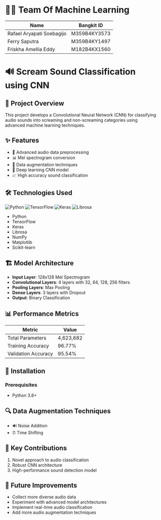# 🧑‍🔬 Team Of Machine Learning
| Name | Bangkit ID |
|--------|-------|
| Rafael Aryapati Soebagijo | M359B4KY3573 |
| Ferry Saputra | M359B4KY1497 |
| Friskha Amellia Eddy | M182B4KX1560 |

# 🔊 Scream Sound Classification using CNN

## 📝 Project Overview
This project develops a Convolutional Neural Network (CNN) for classifying audio sounds into screaming and non-screaming categories using advanced machine learning techniques.

## ✨ Features
- 🔬 Advanced audio data preprocessing
- 📊 Mel spectrogram conversion
- 🔄 Data augmentation techniques
- 🧠 Deep learning CNN model
- 📈 High accuracy sound classification

## 🛠 Technologies Used
![Python](https://img.shields.io/badge/Python-3.8+-blue)
![TensorFlow](https://img.shields.io/badge/TensorFlow-2.x-orange)
![Keras](https://img.shields.io/badge/Keras-2.x-red)
![Librosa](https://img.shields.io/badge/Librosa-0.9+-green)

- Python
- TensorFlow
- Keras
- Librosa
- NumPy
- Matplotlib
- Scikit-learn

## 🏗 Model Architecture
- **Input Layer**: 128x128 Mel Spectrogram
- **Convolutional Layers**: 4 layers with 32, 64, 128, 256 filters
- **Pooling Layers**: Max Pooling
- **Dense Layers**: 3 layers with Dropout
- **Output**: Binary Classification

## 📊 Performance Metrics
| Metric | Value |
|--------|-------|
| Total Parameters | 4,623,682 |
| Training Accuracy | 96.77% |
| Validation Accuracy | 95.54% |

## 🚀 Installation

### Prerequisites
- Python 3.8+


## 🔍 Data Augmentation Techniques
- 🔊 Noise Addition
- ⏰ Time Shifting

## 🌟 Key Contributions
1. Novel approach to audio classification
2. Robust CNN architecture
3. High-performance sound detection model

## 🔮 Future Improvements
- Collect more diverse audio data
- Experiment with advanced model architectures
- Implement real-time audio classification
- Add more audio augmentation techniques
